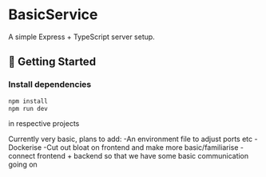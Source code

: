 # BasicService
A simple Express + TypeScript server setup.

## 🚀 Getting Started

### Install dependencies

```bash
npm install
npm run dev
```

in respective projects

Currently very basic, plans to add:
-An environment file to adjust ports etc
-Dockerise
-Cut out bloat on frontend and make more basic/familiarise
-connect frontend + backend so that we have some basic communication going on
